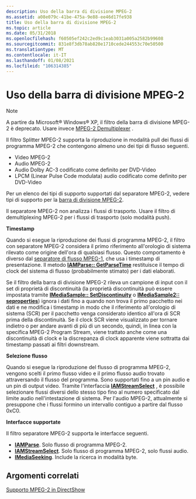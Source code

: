```yaml
---
description: Uso della barra di divisione MPEG-2
ms.assetid: a08e079c-41be-475a-9e88-ee46d17fe938
title: Uso della barra di divisione MPEG-2
ms.topic: article
ms.date: 05/31/2018
ms.openlocfilehash: f60505ef242c2ed9c1eab3031a005a2582b99608
ms.sourcegitcommit: 831e8f3db78ab820e1710cede244553c70e50500
ms.translationtype: MT
ms.contentlocale: it-IT
ms.lasthandoff: 01/08/2021
ms.locfileid: "106314385"
---
```

# <a name="using-the-mpeg-2-splitter"></a>Uso della barra di divisione MPEG-2

> [!Note]  
> A partire da Microsoft® Windows® XP, il filtro della barra di divisione MPEG-2 è deprecato. Usare invece [MPEG-2 Demultiplexer](mpeg-2-demultiplexer.md) .

 

Il filtro Splitter MPEG-2 supporta la riproduzione in modalità pull dei flussi di programma MPEG-2 che contengono almeno uno dei tipi di flusso seguenti.

-   Video MPEG-2
-   Audio MPEG-2
-   Audio Dolby AC-3 codificato come definito per DVD-Video
-   LPCM (Linear Pulse Code modulata) audio codificato come definito per DVD-Video

Per un elenco dei tipi di supporto supportati dal separatore MPEG-2, vedere tipi di supporto per la [barra di divisione MPEG-2](mpeg-2-splitter-media-types.md).

Il separatore MPEG-2 non analizza i flussi di trasporto. Usare il filtro di demultiplexing MPEG-2 per i flussi di trasporto (solo modalità push).

**Timestamp**

Quando si esegue la riproduzione dei flussi di programma MPEG-2, il filtro con separatore MPEG-2 considera il primo riferimento all'orologio di sistema rilevato come origine dell'ora di qualsiasi flusso. Questo comportamento è diverso dal [separatore di flusso MPEG-1](mpeg-1-stream-splitter-filter.md), che usa i timestamp di presentazione. Il metodo [**IAMParse:: GetParseTime**](/previous-versions/windows/desktop/api/Amparse/nf-amparse-iamparse-getparsetime) restituisce il tempo di clock del sistema di flusso (probabilmente stimato) per i dati elaborati.

Se il filtro della barra di divisione MPEG-2 rileva un campione di input con il set di proprietà di discontinuità (la proprietà discontinuità può essere impostata tramite [**IMediaSample:: SetDiscontinuity**](/windows/desktop/api/Strmif/nf-strmif-imediasample-setdiscontinuity) o [**IMediaSample2:: seproperties**](/windows/desktop/api/Strmif/nf-strmif-imediasample2-setproperties)) ignora i dati fino a quando non trova il primo pacchetto nei dati e ne modifica i timestamp in modo che il riferimento all'orologio di sistema (SCR) per il pacchetto venga considerato identico all'ora di SCR prima della discontinuità. Se il clock SCR viene visualizzato per tornare indietro o per andare avanti di più di un secondo, quindi, in linea con la specifica MPEG-2 Program Stream, viene trattato anche come una discontinuità di clock e la discrepanza di clock apparente viene sottratta dai timestamp passati ai filtri downstream.

**Selezione flusso**

Quando si esegue la riproduzione del flusso di programma MPEG-2, vengono scelti il primo flusso video e il primo flusso audio trovato attraversando il flusso del programma. Sono supportati fino a un pin audio e un pin di output video. Tramite l'interfaccia [**IAMStreamSelect**](/windows/desktop/api/Strmif/nn-strmif-iamstreamselect) , è possibile selezionare flussi diversi dello stesso tipo fino al numero specificato dal limite audio nell'intestazione di sistema. Per l'audio MPEG-2, attualmente si presuppone che i flussi formino un intervallo contiguo a partire dal flusso 0xC0.

**Interfacce supportate**

Il filtro separatore MPEG-2 supporta le interfacce seguenti.

-   [**IAMParse**](/previous-versions/windows/desktop/api/Amparse/nn-amparse-iamparse). Solo flusso di programma MPEG-2.
-   [**IAMStreamSelect**](/windows/desktop/api/Strmif/nn-strmif-iamstreamselect). Solo flusso di programma MPEG-2, solo flussi audio.
-   [**IMediaSeeking**](/windows/desktop/api/Strmif/nn-strmif-imediaseeking). Include la ricerca in modalità byte.

## <a name="related-topics"></a>Argomenti correlati

<dl> <dt>

[Supporto MPEG-2 in DirectShow](mpeg-2-support-in-directshow.md)
</dt> </dl>

 

 



